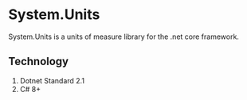 # System.Units
System.Units is a units of measure library for the .net core framework.

## Technology
1. Dotnet Standard 2.1
2. C# 8+